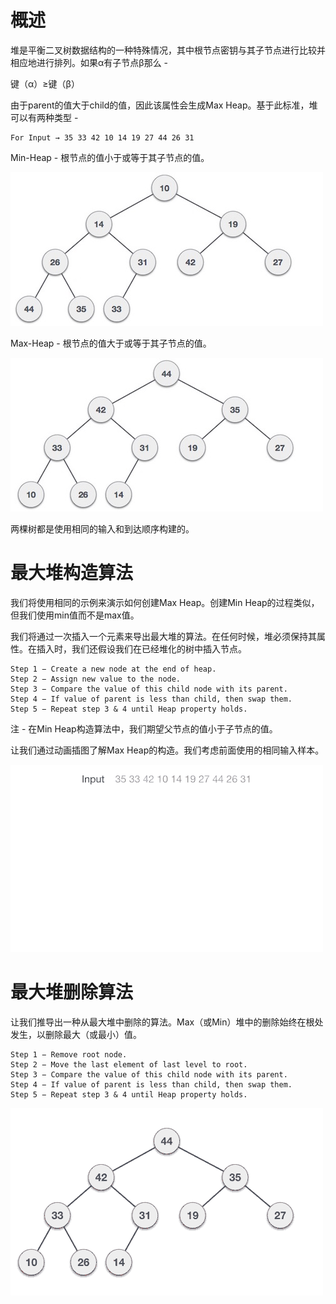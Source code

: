# 概述
堆是平衡二叉树数据结构的一种特殊情况，其中根节点密钥与其子节点进行比较并相应地进行排列。如果α有子节点β那么 -

键（α）≥键（β）

由于parent的值大于child的值，因此该属性会生成Max Heap。基于此标准，堆可以有两种类型 -

```
For Input → 35 33 42 10 14 19 27 44 26 31

```

Min-Heap - 根节点的值小于或等于其子节点的值。

![](./images/min_heap_example.jpg)

Max-Heap - 根节点的值大于或等于其子节点的值。

![](./images/max_heap_example.jpg)

两棵树都是使用相同的输入和到达顺序构建的。

# 最大堆构造算法
我们将使用相同的示例来演示如何创建Max Heap。创建Min Heap的过程类似，但我们使用min值而不是max值。

我们将通过一次插入一个元素来导出最大堆的算法。在任何时候，堆必须保持其属性。在插入时，我们还假设我们在已经堆化的树中插入节点。

```
Step 1 − Create a new node at the end of heap.
Step 2 − Assign new value to the node.
Step 3 − Compare the value of this child node with its parent.
Step 4 − If value of parent is less than child, then swap them.
Step 5 − Repeat step 3 & 4 until Heap property holds.
```

注 - 在Min Heap构造算法中，我们期望父节点的值小于子节点的值。

让我们通过动画插图了解Max Heap的构造。我们考虑前面使用的相同输入样本。

![](./images/max_heap_animation.gif)

# 最大堆删除算法
让我们推导出一种从最大堆中删除的算法。Max（或Min）堆中的删除始终在根处发生，以删除最大（或最小）值。

```
Step 1 − Remove root node.
Step 2 − Move the last element of last level to root.
Step 3 − Compare the value of this child node with its parent.
Step 4 − If value of parent is less than child, then swap them.
Step 5 − Repeat step 3 & 4 until Heap property holds.

```

![](./images/max_heap_deletion_animation.gif)